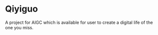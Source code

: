 # Qiyiguo
A project for AIGC which is available for user to create a digital life of the one you miss.
